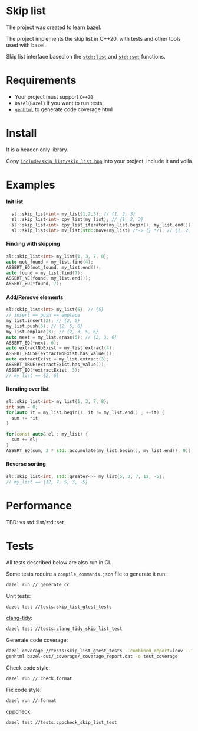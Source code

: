 # Skip list

The project was created to learn [bazel](https://bazel.build/).

The project implements the skip list in C++20, with tests and other tools used with bazel.

Skip list interface based on the [`std::list`](https://en.cppreference.com/w/cpp/container/list) and [`std::set`](https://en.cppreference.com/w/cpp/container/set) functions.

# Requirements

* Your project must support `C++20`
* `Dazel`(`Bazel`) if you want to run tests
* [`genhtml`](https://linux.die.net/man/1/genhtml) to generate code coverage html

# Install

It is a header-only library.

Copy [`include/skip_list/skip_list.hpp`](include/skip_list/skip_list.hpp) into your project, include it and voilà

# Examples

#### Init list
```c++
  sl::skip_list<int> my_list{1,2,3}; // {1, 2, 3}
  sl::skip_list<int> cpy_list(my_list); // {1, 2, 3}
  sl::skip_list<int> cpy_list_iterator(my_list.begin(), my_list.end()); // {1, 2, 3}
  sl::skip_list<int> mv_list(std::move(my_list) /*-> {} */); // {1, 2, 3}
```

#### Finding with skipping
```c++
sl::skip_list<int> my_list{1, 3, 7, 8};
auto not_found = my_list.find(4);
ASSERT_EQ(not_found, my_list.end());
auto found = my_list.find(7);
ASSERT_NE(found, my_list.end());
ASSERT_EQ(*found, 7);
```

#### Add/Remove elements
```c++
sl::skip_list<int> my_list{5}; // {5}
// insert == push == emplace
my_list.insert(2); // {2, 5}
my_list.push(6); // {2, 5, 6}
my_list.emplace(3); // {2, 3, 5, 6}
auto next = my_list.erase(5); // {2, 3, 6}
ASSERT_EQ(*next, 6);
auto extractNoExist = my_list.extract(4);
ASSERT_FALSE(extractNoExist.has_value());
auto extractExist = my_list.extract(3);
ASSERT_TRUE(extractExist.has_value());
ASSERT_EQ(*extractExist, 3);
// my_list == {2, 6}
```

#### Iterating over list
```c++
sl::skip_list<int> my_list{1, 3, 7, 8};
int sum = 0;
for(auto it = my_list.begin(); it != my_list.end() ; ++it) {
  sum += *it;
}

for(const auto& el : my_list) {
  sum += el;
}
ASSERT_EQ(sum, 2 * std::accumulate(my_list.begin(), my_list.end(), 0));
```

#### Reverse sorting
```c++
sl::skip_list<int, std::greater<>> my_list{5, 3, 7, 12, -5};
// my_list == {12, 7, 5, 3, -5}
```

# Performance

TBD: vs std::list/std::set

# Tests

All tests described below are also run in CI.

Some tests require a `compile_commands.json` file to generate it run:
```sh
dazel run //:generate_cc
```

Unit tests:
```sh
dazel test //tests:skip_list_gtest_tests
```

[clang-tidy](https://clang.llvm.org/extra/clang-tidy/):
```sh
dazel test //tests:clang_tidy_skip_list_test
```

Generate code coverage:
```sh
dazel coverage //tests:skip_list_gtest_tests --combined_report=lcov --instrumentation_filter="/include"
genhtml bazel-out/_coverage/_coverage_report.dat -o test_coverage
```

Check code style:
```sh
dazel run //:check_format
```

Fix code style:
```
dazel run //:format
```

[cppcheck](https://cppcheck.sourceforge.io/):
```sh
dazel test //tests:cppcheck_skip_list_test
```

